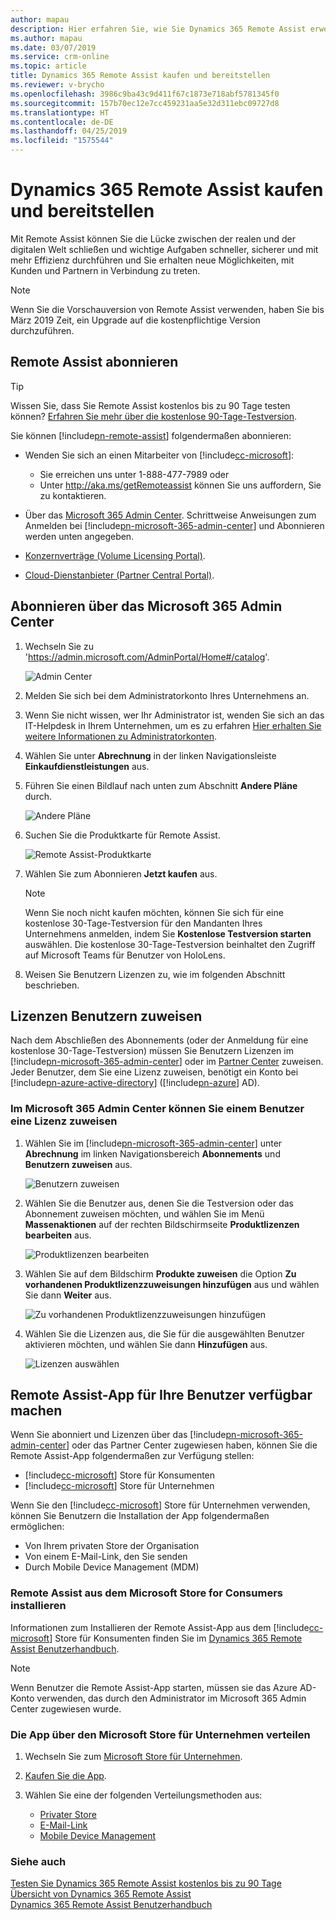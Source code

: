 ```yaml
---
author: mapau
description: Hier erfahren Sie, wie Sie Dynamics 365 Remote Assist erwerben, Benutzer in das Abonnement einfügen und die App für Benutzer bereitstellen können
ms.author: mapau
ms.date: 03/07/2019
ms.service: crm-online
ms.topic: article
title: Dynamics 365 Remote Assist kaufen und bereitstellen
ms.reviewer: v-brycho
ms.openlocfilehash: 3986c9ba43c9d411f67c1873e718abf5781345f0
ms.sourcegitcommit: 157b70ec12e7cc459231aa5e32d311ebc09727d8
ms.translationtype: HT
ms.contentlocale: de-DE
ms.lasthandoff: 04/25/2019
ms.locfileid: "1575544"
---
```

# <a name="buy-and-deploy-dynamics-365-remote-assist"></a>Dynamics 365 Remote Assist kaufen und bereitstellen

Mit Remote Assist können Sie die Lücke zwischen der realen und der digitalen Welt schließen und wichtige Aufgaben schneller, sicherer und mit mehr Effizienz durchführen und Sie erhalten neue Möglichkeiten, mit Kunden und Partnern in Verbindung zu treten.

> [!NOTE]
> Wenn Sie die Vorschauversion von Remote Assist verwenden, haben Sie bis März 2019 Zeit, ein Upgrade auf die kostenpflichtige Version durchzuführen. 

## <a name="subscribe-to-remote-assist"></a>Remote Assist abonnieren

> [!TIP]
> Wissen Sie, dass Sie Remote Assist kostenlos bis zu 90 Tage testen können? [Erfahren Sie mehr über die kostenlose 90-Tage-Testversion](try-remote-assist-free.md).

Sie können [!include[pn-remote-assist](../includes/pn-remote-assist.md)] folgendermaßen abonnieren:

-   Wenden Sie sich an einen Mitarbeiter von [!include[cc-microsoft](../includes/cc-microsoft.md)]: 
    - Sie erreichen uns unter 1-888-477-7989 oder
    - Unter http://aka.ms/getRemoteassist können Sie uns auffordern, Sie zu kontaktieren.
    
-   Über das [Microsoft 365 Admin Center](https://admin.microsoft.com/AdminPortal/Home#/catalog). Schrittweise Anweisungen zum Anmelden bei [!include[pn-microsoft-365-admin-center](../includes/pn-microsoft-365-admin-center.md)] und Abonnieren werden unten angegeben.

-   [Konzernverträge (Volume Licensing Portal)](https://www.microsoft.com/licensing/servicecenter/default.aspx).

-   [Cloud-Dienstanbieter (Partner Central Portal)](https://partner.microsoft.com/en-us/cloud-solution-provider/csp-partner).

## <a name="subscribe-through-the-microsoft-365-admin-center"></a>Abonnieren über das Microsoft 365 Admin Center

1. Wechseln Sie zu 'https://admin.microsoft.com/AdminPortal/Home#/catalog'.

   ![Admin Center](../media/AdminCenter.png "Admin Center")
   
2. Melden Sie sich bei dem Administratorkonto Ihres Unternehmens an.

3. Wenn Sie nicht wissen, wer Ihr Administrator ist, wenden Sie sich an das IT-Helpdesk in Ihrem Unternehmen, um es zu erfahren [Hier erhalten Sie weitere Informationen zu Administratorkonten](https://support.office.com/en-us/article/office-365-admin-overview-c7228a3e-061f-4575-b1ef-adf1d1669870?ui=en-US&rs=en-US&ad=US).

4. Wählen Sie unter **Abrechnung** in der linken Navigationsleiste **Einkaufdienstleistungen** aus.
   
5. Führen Sie einen Bildlauf nach unten zum Abschnitt **Andere Pläne** durch.

   ![Andere Pläne](../media/OtherPlans.PNG "Andere Pläne auswählen")
   
6. Suchen Sie die Produktkarte für Remote Assist.

   ![Remote Assist-Produktkarte](media/remote-assist-card.PNG "Remote Assist-Produktkarte")
           
7. Wählen Sie zum Abonnieren **Jetzt kaufen** aus.

   > [!NOTE]
   > Wenn Sie noch nicht kaufen möchten, können Sie sich für eine kostenlose 30-Tage-Testversion für den Mandanten Ihres Unternehmens anmelden, indem Sie **Kostenlose Testversion starten** auswählen. Die kostenlose 30-Tage-Testversion beinhaltet den Zugriff auf Microsoft Teams für Benutzer von HoloLens. 
   
8. Weisen Sie Benutzern Lizenzen zu, wie im folgenden Abschnitt beschrieben.

## <a name="assign-licenses-to-users"></a>Lizenzen Benutzern zuweisen

Nach dem Abschließen des Abonnements (oder der Anmeldung für eine kostenlose 30-Tage-Testversion) müssen Sie Benutzern Lizenzen im [!include[pn-microsoft-365-admin-center](../includes/pn-microsoft-365-admin-center.md)] oder im [Partner Center](https://partner.microsoft.com/en-us/cloud-solution-provider/csp-partner) zuweisen. Jeder Benutzer, dem Sie eine Lizenz zuweisen, benötigt ein Konto bei [!include[pn-azure-active-directory](../includes/pn-azure-active-directory.md)] ([!include[pn-azure](../includes/pn-azure.md)] AD).

### <a name="assign-a-license-to-a-user-in-the-microsoft-365-admin-center"></a>Im Microsoft 365 Admin Center können Sie einem Benutzer eine Lizenz zuweisen

1. Wählen Sie im [!include[pn-microsoft-365-admin-center](../includes/pn-microsoft-365-admin-center.md)] unter **Abrechnung** im linken Navigationsbereich **Abonnements** und **Benutzern zuweisen** aus.

   ![Benutzern zuweisen](media/assign-users.PNG "Benutzern zuweisen")
   
2. Wählen Sie die Benutzer aus, denen Sie die Testversion oder das Abonnement zuweisen möchten, und wählen Sie im Menü **Massenaktionen** auf der rechten Bildschirmseite **Produktlizenzen bearbeiten** aus. 

   ![Produktlizenzen bearbeiten](../media/EditLicenses.PNG "Produktlizenzen bearbeiten")
   
3. Wählen Sie auf dem Bildschirm **Produkte zuweisen** die Option **Zu vorhandenen Produktlizenzzuweisungen hinzufügen** aus und wählen Sie dann **Weiter** aus.

   ![Zu vorhandenen Produktlizenzzuweisungen hinzufügen](../media/AddProductLicenses.png "Zu vorhandenen Produktlizenzzuweisungen hinzufügen")
   
4. Wählen Sie die Lizenzen aus, die Sie für die ausgewählten Benutzer aktivieren möchten, und wählen Sie dann **Hinzufügen** aus.

   ![Lizenzen auswählen](media/licenses.PNG "Lizenzen auswählen")

## <a name="make-the-remote-assist-app-available-to-your-users"></a>Remote Assist-App für Ihre Benutzer verfügbar machen

Wenn Sie abonniert und Lizenzen über das [!include[pn-microsoft-365-admin-center](../includes/pn-microsoft-365-admin-center.md)] oder das Partner Center zugewiesen haben, können Sie die Remote Assist-App folgendermaßen zur Verfügung stellen:

-   [!include[cc-microsoft](../includes/cc-microsoft.md)] Store für Konsumenten
-   [!include[cc-microsoft](../includes/cc-microsoft.md)] Store für Unternehmen

Wenn Sie den [!include[cc-microsoft](../includes/cc-microsoft.md)] Store für Unternehmen verwenden, können Sie Benutzern die Installation der App folgendermaßen ermöglichen:

-   Von Ihrem privaten Store der Organisation
-   Von einem E-Mail-Link, den Sie senden
-   Durch Mobile Device Management (MDM)

### <a name="install-remote-assist-from-the-microsoft-store-for-consumers"></a>Remote Assist aus dem Microsoft Store for Consumers installieren

Informationen zum Installieren der Remote Assist-App aus dem [!include[cc-microsoft](../includes/cc-microsoft.md)] Store für Konsumenten finden Sie im [Dynamics 365 Remote Assist Benutzerhandbuch](../remote-assist/user-guide.md). 

> [!NOTE]
> Wenn Benutzer die Remote Assist-App starten, müssen sie das Azure AD-Konto verwenden, das durch den Administrator im Microsoft 365 Admin Center zugewiesen wurde.


### <a name="distribute-the-app-through-the-microsoft-store-for-business"></a>Die App über den Microsoft Store für Unternehmen verteilen

1.  Wechseln Sie zum [Microsoft Store für Unternehmen](https://businessstore.microsoft.com/en-us/store).

2.  [Kaufen Sie die App](https://docs.microsoft.com/en-us/microsoft-store/acquire-apps-microsoft-store-for-business).

3.  Wählen Sie eine der folgenden Verteilungsmethoden aus:

    -   [Privater Store](https://docs.microsoft.com/en-us/microsoft-store/distribute-apps-from-your-private-store)
    -   [E-Mail-Link](https://docs.microsoft.com/en-us/microsoft-store/assign-apps-to-employees)
    -   [Mobile Device Management](https://docs.microsoft.com/en-us/microsoft-store/configure-mdm-provider-microsoft-store-for-business)

### <a name="see-also"></a>Siehe auch
[Testen Sie Dynamics 365 Remote Assist kostenlos bis zu 90 Tage](try-remote-assist-free.md)<br/>
[Übersicht von Dynamics 365 Remote Assist](../remote-assist/index.md)<br/>
[Dynamics 365 Remote Assist Benutzerhandbuch](../remote-assist/user-guide.md)<br/>

